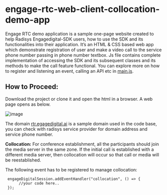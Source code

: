 # engage-rtc-web-client-collocation-demo-app
Engage RTC demo application is a sample one-page website created to help Radisys Engagedigital-SDK users, how to use the SDK and its functionalities into their application. It’s an HTML & CSS based web app which demonstrate registration of user and make a video call to the service phone number passing in phone number textbox.
Js file contains complete implementation of accessing the SDK and its subsequent classes and its methods to make the call feature functional. You can explore more on how to register and listening an event, calling an API etc in [main.js](https://github.com/RSYS-EDP/engage-rtc-demo-web-app/blob/main/main.js).

## How to Proceed: 
Download the project or clone it and open the html in a browser. A web page opens as below.

![image](https://user-images.githubusercontent.com/96531226/202685877-83e2934d-61d6-436a-a122-a62514987998.png)

The domain [rtr.egagedigital.ai](https://rtc.engagedigital.ai) is a sample domain used in the code base, you can check with radisys service provider for domain address and service phone number.

**Collocation:** For conference establishment, all the participants should join the media server in the same zone. If the initial call is established with a different media server, then collocation will occur so that call or media will be reestablished. 

The following event has to be registered to manage collocation:
```
 engageDigitalSession.addEventHandler("collocation", () => {
      //your code here..
 }); 
```
